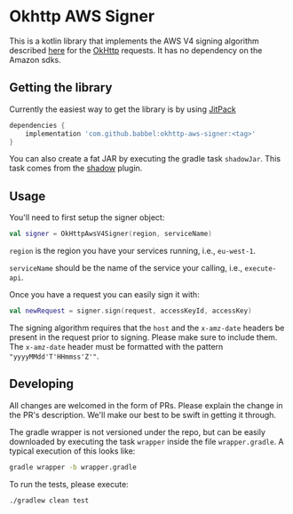 # Okhttp AWS Signer

This is a kotlin library that implements the AWS V4 signing algorithm described [here](https://docs.aws.amazon.com/general/latest/gr/sigv4_signing.html) for the [OkHttp](https://square.github.io/okhttp/) requests. It has no dependency on the Amazon sdks.

## Getting the library 

Currently the easiest way to get the library is by using [JitPack](https://jitpack.io/)

```groovy
dependencies {
    implementation 'com.github.babbel:okhttp-aws-signer:<tag>'
}
```

You can also create a fat JAR by executing the gradle task `shadowJar`. This task comes from the [shadow](https://github.com/johnrengelman/shadow) plugin.

## Usage

You'll need to first setup the signer object:

```kotlin
val signer = OkHttpAwsV4Signer(region, serviceName)
```

`region` is the region you have your services running, i.e., `eu-west-1`.

`serviceName` should be the name of the service your calling, i.e., `execute-api`.

Once you have a request you can easily sign it with:

```kotlin
val newRequest = signer.sign(request, accessKeyId, accessKey)
```

The signing algorithm requires that the `host` and the `x-amz-date` headers be present in the request prior to signing. Please make sure to include them. The `x-amz-date` header must be formatted with the pattern `"yyyyMMdd'T'HHmmss'Z'"`.

## Developing

All changes are welcomed in the form of PRs. Please explain the change in the PR's description. We'll make our best to be swift in getting it through.

The gradle wrapper is not versioned under the repo, but can be easily downloaded by executing the task `wrapper` inside the file `wrapper.gradle`. A typical execution of this looks like:

```bash
gradle wrapper -b wrapper.gradle
```

To run the tests, please execute:

```bash
./gradlew clean test 
```

